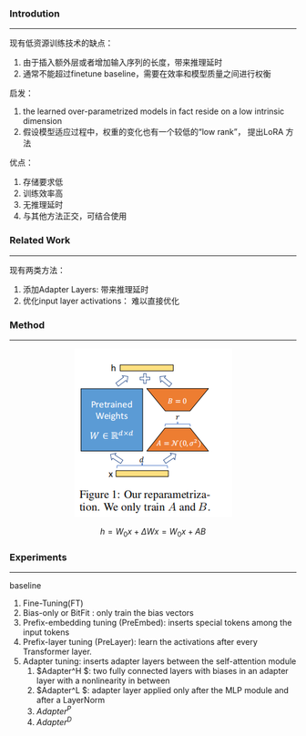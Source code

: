 ### Introdution
-----

现有低资源训练技术的缺点： 
1. 由于插入额外层或者增加输入序列的长度，带来推理延时
2. 通常不能超过finetune baseline，需要在效率和模型质量之间进行权衡

启发： 
1. the learned over-parametrized models in fact reside on a low intrinsic dimension
2. 假设模型适应过程中，权重的变化也有一个较低的“low rank”， 提出LoRA 方法

优点：
1. 存储要求低
2. 训练效率高
3. 无推理延时
4. 与其他方法正交，可结合使用


### Related Work
-----
现有两类方法：
1. 添加Adapter Layers: 带来推理延时
2. 优化input layer activations： 难以直接优化

### Method
----
<div align=center>
<img src=https://github.com/jiayuchennlp/reading_papers/blob/main/PEFT/pictures/LoRA-1.png/>
</div>

$$h = W_0x + \Delta Wx =  W_0x + AB$$


### Experiments
---
baseline
1. Fine-Tuning(FT)
2. Bias-only or BitFit : only train the bias vectors
3. Prefix-embedding tuning (PreEmbed): inserts special tokens among the input tokens
4. Prefix-layer tuning (PreLayer): learn the activations after every Transformer layer.
5. Adapter tuning:  inserts adapter layers between the self-attention module
     1. $Adapter^H $: two fully connected layers with biases in an adapter layer with a nonlinearity in between
     2. $Adapter^L $: adapter layer applied only after the MLP module and after a LayerNorm
     3. $Adapter^P$
     4. $Adapter^D$
























